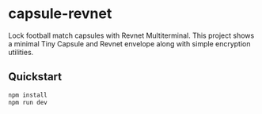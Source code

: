 # capsule-revnet

Lock football match capsules with Revnet Multiterminal. This project shows a minimal Tiny Capsule and Revnet envelope along with simple encryption utilities.

## Quickstart

```bash
npm install
npm run dev
```
